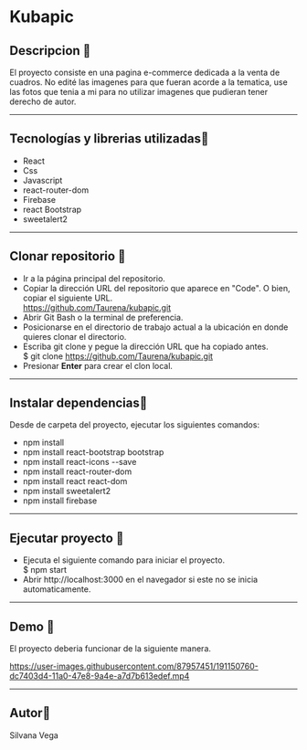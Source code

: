 # Kubapic

## Descripcion 🦄
El proyecto consiste en una pagina e-commerce dedicada a la venta de cuadros.  No edité las imagenes para que fueran acorde a la tematica, use las fotos que tenia a mi para no utilizar imagenes que pudieran tener derecho de autor. 

---
## Tecnologías y librerias utilizadas🌺

- React 
- Css 
- Javascript
- react-router-dom 
- Firebase 
- react Bootstrap
- sweetalert2

---
## Clonar repositorio 🐣

 * Ir a la página principal del repositorio.  
 * Copiar la dirección URL del repositorio que aparece en "Code". O bien, copiar el siguiente URL.   
   https://github.com/Taurena/kubapic.git
 * Abrir Git Bash o la terminal de preferencia. 
 * Posicionarse en el directorio de trabajo actual a la ubicación en donde quieres clonar el directorio.
 * Escriba git clone y pegue la dirección URL que ha copiado antes.  
  $ git clone https://github.com/Taurena/kubapic.git
 * Presionar **Enter** para crear el clon local.

---
## Instalar dependencias🌹

 Desde de carpeta del proyecto, ejecutar los siguientes comandos:  
* npm install
* npm install react-bootstrap bootstrap
* npm install react-icons --save
* npm install react-router-dom
* npm install react react-dom
* npm install sweetalert2
* npm install firebase

---
## Ejecutar proyecto 🌱

* Ejecuta el siguiente comando para iniciar el proyecto.  
 $ npm start
* Abrir http://localhost:3000 en el navegador si este no se inicia automaticamente.

---
## Demo 🦊

 El proyecto deberia funcionar de la siguiente manera.

https://user-images.githubusercontent.com/87957451/191150760-dc7403d4-11a0-47e8-9a4e-a7d7b613edef.mp4


---
## Autor🌸
Silvana Vega
